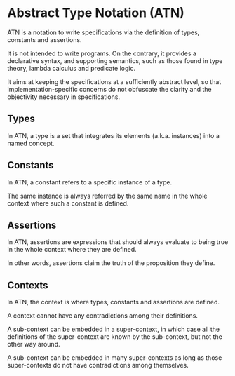 # Abstract Type Notation (ATN)

ATN is a notation to write specifications via the definition of types, constants and assertions.

It is not intended to write programs. On the contrary, it provides a declarative syntax, and supporting semantics, such as those found in type theory, lambda calculus and predicate logic.

It aims at keeping the specifications at a sufficiently abstract level, so that implementation-specific concerns do not obfuscate the clarity and the objectivity necessary in specifications.

## Types

In ATN, a type is a set that integrates its elements (a.k.a. instances) into a named concept.

## Constants

In ATN, a constant refers to a specific instance of a type. 

The same instance is always referred by the same name in the whole context where such a constant is defined.

## Assertions

In ATN, assertions are expressions that should always evaluate to being true in the whole context where they are defined.

In other words, assertions claim the truth of the proposition they define.

## Contexts

In ATN, the context is where types, constants and assertions are defined.

A context cannot have any contradictions among their definitions.

A sub-context can be embedded in a super-context, in which case all the definitions of the super-context are known by the sub-context, but not the other way around. 

A sub-context can be embedded in many super-contexts as long as those super-contexts do not have contradictions among themselves.
